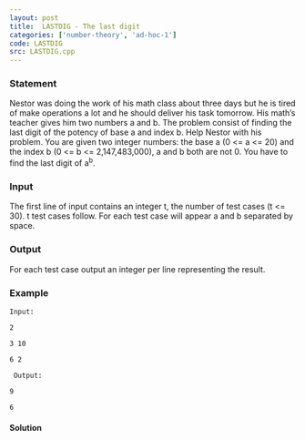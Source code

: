 ```yaml
---
layout: post
title:  LASTDIG - The last digit
categories: ['number-theory', 'ad-hoc-1']
code: LASTDIG
src: LASTDIG.cpp
---
```


### **Statement**

Nestor was doing the work of his math class about three days but he is tired
of make operations a lot and he should deliver his task tomorrow. His math’s
teacher gives him two numbers a and b. The problem consist of finding the last
digit of the potency of base a and index b. Help Nestor with his problem. You
are given two integer numbers: the base a (0 <= a <= 20) and the index b (0 <=
b <= 2,147,483,000), a and b both are not 0. You have to find the last digit
of a<sup>b</sup>.

### Input

The first line of input contains an integer t, the number of test cases (t <=
30). t test cases follow. For each test case will appear a and b separated by
space.

### Output

For each test case output an integer per line representing the result.

### Example

    
    
    Input:
    2
    3 10
    6 2  
      
     Output:
    9
    6
    



#### **Solution**



